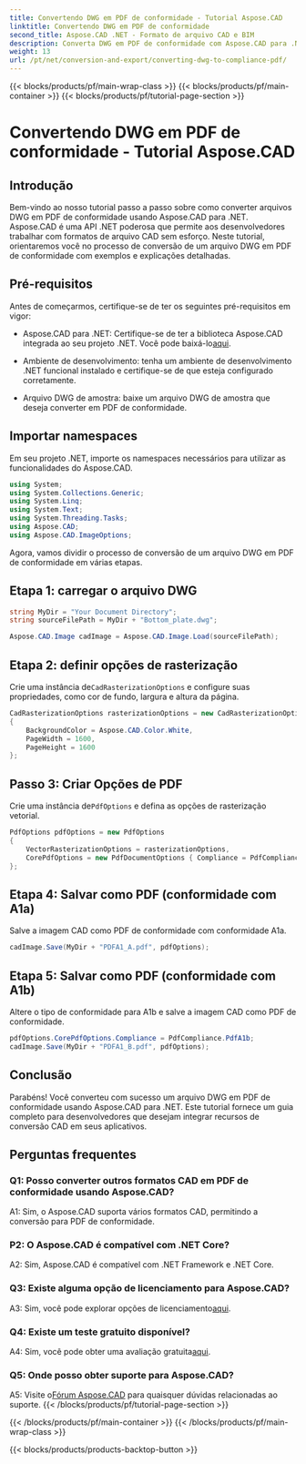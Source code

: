 ```yaml
---
title: Convertendo DWG em PDF de conformidade - Tutorial Aspose.CAD
linktitle: Convertendo DWG em PDF de conformidade
second_title: Aspose.CAD .NET - Formato de arquivo CAD e BIM
description: Converta DWG em PDF de conformidade com Aspose.CAD para .NET. Siga nosso tutorial para obter orientação passo a passo.
weight: 13
url: /pt/net/conversion-and-export/converting-dwg-to-compliance-pdf/
---
```


{{< blocks/products/pf/main-wrap-class >}}
{{< blocks/products/pf/main-container >}}
{{< blocks/products/pf/tutorial-page-section >}}

# Convertendo DWG em PDF de conformidade - Tutorial Aspose.CAD

## Introdução

Bem-vindo ao nosso tutorial passo a passo sobre como converter arquivos DWG em PDF de conformidade usando Aspose.CAD para .NET. Aspose.CAD é uma API .NET poderosa que permite aos desenvolvedores trabalhar com formatos de arquivo CAD sem esforço. Neste tutorial, orientaremos você no processo de conversão de um arquivo DWG em PDF de conformidade com exemplos e explicações detalhadas.

## Pré-requisitos

Antes de começarmos, certifique-se de ter os seguintes pré-requisitos em vigor:

-  Aspose.CAD para .NET: Certifique-se de ter a biblioteca Aspose.CAD integrada ao seu projeto .NET. Você pode baixá-lo[aqui](https://releases.aspose.com/cad/net/).

- Ambiente de desenvolvimento: tenha um ambiente de desenvolvimento .NET funcional instalado e certifique-se de que esteja configurado corretamente.

- Arquivo DWG de amostra: baixe um arquivo DWG de amostra que deseja converter em PDF de conformidade.

## Importar namespaces

Em seu projeto .NET, importe os namespaces necessários para utilizar as funcionalidades do Aspose.CAD.

```csharp
using System;
using System.Collections.Generic;
using System.Linq;
using System.Text;
using System.Threading.Tasks;
using Aspose.CAD;
using Aspose.CAD.ImageOptions;
```

Agora, vamos dividir o processo de conversão de um arquivo DWG em PDF de conformidade em várias etapas.

## Etapa 1: carregar o arquivo DWG

```csharp
string MyDir = "Your Document Directory";
string sourceFilePath = MyDir + "Bottom_plate.dwg";

Aspose.CAD.Image cadImage = Aspose.CAD.Image.Load(sourceFilePath);
```

## Etapa 2: definir opções de rasterização

 Crie uma instância de`CadRasterizationOptions` e configure suas propriedades, como cor de fundo, largura e altura da página.

```csharp
CadRasterizationOptions rasterizationOptions = new CadRasterizationOptions
{
    BackgroundColor = Aspose.CAD.Color.White,
    PageWidth = 1600,
    PageHeight = 1600
};
```

## Passo 3: Criar Opções de PDF

 Crie uma instância de`PdfOptions` e defina as opções de rasterização vetorial.

```csharp
PdfOptions pdfOptions = new PdfOptions
{
    VectorRasterizationOptions = rasterizationOptions,
    CorePdfOptions = new PdfDocumentOptions { Compliance = PdfCompliance.PdfA1a }
};
```

## Etapa 4: Salvar como PDF (conformidade com A1a)

Salve a imagem CAD como PDF de conformidade com conformidade A1a.

```csharp
cadImage.Save(MyDir + "PDFA1_A.pdf", pdfOptions);
```

## Etapa 5: Salvar como PDF (conformidade com A1b)

Altere o tipo de conformidade para A1b e salve a imagem CAD como PDF de conformidade.

```csharp
pdfOptions.CorePdfOptions.Compliance = PdfCompliance.PdfA1b;
cadImage.Save(MyDir + "PDFA1_B.pdf", pdfOptions);
```

## Conclusão

Parabéns! Você converteu com sucesso um arquivo DWG em PDF de conformidade usando Aspose.CAD para .NET. Este tutorial fornece um guia completo para desenvolvedores que desejam integrar recursos de conversão CAD em seus aplicativos.

## Perguntas frequentes

### Q1: Posso converter outros formatos CAD em PDF de conformidade usando Aspose.CAD?

A1: Sim, o Aspose.CAD suporta vários formatos CAD, permitindo a conversão para PDF de conformidade.

### P2: O Aspose.CAD é compatível com .NET Core?

A2: Sim, Aspose.CAD é compatível com .NET Framework e .NET Core.

### Q3: Existe alguma opção de licenciamento para Aspose.CAD?

 A3: Sim, você pode explorar opções de licenciamento[aqui](https://purchase.aspose.com/buy).

### Q4: Existe um teste gratuito disponível?

 A4: Sim, você pode obter uma avaliação gratuita[aqui](https://releases.aspose.com/).

### Q5: Onde posso obter suporte para Aspose.CAD?

A5: Visite o[Fórum Aspose.CAD](https://forum.aspose.com/c/cad/19) para quaisquer dúvidas relacionadas ao suporte.
{{< /blocks/products/pf/tutorial-page-section >}}

{{< /blocks/products/pf/main-container >}}
{{< /blocks/products/pf/main-wrap-class >}}

{{< blocks/products/products-backtop-button >}}
